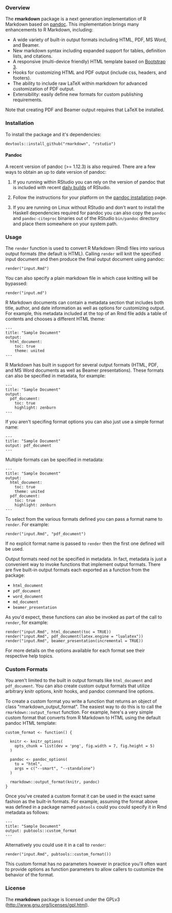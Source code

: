 
### Overview

The **rmarkdown** package is a next generation implementation of R Markdown based on [pandoc](http://johnmacfarlane.net/pandoc/). This implementation brings many enhancements to R Markdown, including:

* A wide variety of built-in output formats including HTML, PDF, MS Word, and Beamer.
* New markdown syntax including expanded support for tables, definition lists, and citations.
* A responsive (multi-device friendly) HTML template based on [Bootstrap 3](http://getbootstrap.com).
* Hooks for customizing HTML and PDF output (include css, headers, and footers).
* The ability to include raw LaTeX within markdown for advanced customization of PDF output.
* Extensibility: easily define new formats for custom publishing requirements.

Note that creating PDF and Beamer output requires that LaTeX be installed.

### Installation

To install the package and it's dependencies:

```
devtools::install_github("rmarkdown", "rstudio")
```

#### Pandoc

A recent version of pandoc (>= 1.12.3) is also required. There are a few ways to obtain an up to date version of pandoc:

1. If you running within RStudio you can rely on the version of pandoc that is included with recent [daily builds](http://www.rstudio.org/download/daily) of RStudio.

2. Follow the instructions for your platform on the [pandoc installation](http://johnmacfarlane.net/pandoc/installing.html) page.

3. If you are running on Linux without RStudio and don't want to install the Haskell dependencies required for pandoc you can also copy the `pandoc` and `pandoc-citeproc` binaries out of the RStudio `bin/pandoc` directory and place them somewhere on your system path.


### Usage

The `render` function is used to convert R Markdown (Rmd) files into various output formats (the default is HTML). Calling `render` will knit the specified input document and then produce the final output document using pandoc:

```
render("input.Rmd")
```

You can also specify a plain markdown file in which case knitting will be bypassed:

```
render("input.md")
```

R Markdown documents can contain a metadata section that includes both title, author, and date information as well as options for customizing output. For example, this metadata included at the top of an Rmd file adds a table of contents and chooses a different HTML theme:

```
---
title: "Sample Document"
output:
  html_document:
    toc: true
    theme: united
---
```

R Markdown has built in support for several output formats (HTML, PDF, and MS Word documents as well as Beamer presentations). These formats can also be specified in metadata, for example:

```
---
title: "Sample Document"
output:
  pdf_document:
    toc: true
    highlight: zenburn
---
```

If you aren't specifing format options you can also just use a simple format name:

```
---
title: "Sample Document"
output: pdf_document
---
```

Multiple formats can be specified in metadata:

```
---
title: "Sample Document"
output:
  html_document:
    toc: true
    theme: united
  pdf_document:
    toc: true
    highlight: zenburn
---
```

To select from the various formats defined you can pass a format name to `render`. For example:

```
render("input.Rmd", "pdf_document")
```

If no explicit format name is passed to `render` then the first one defined will be used.

Output formats need not be specified in metadata. In fact, metadata is just a convenient way to invoke functions that implement output formats. There are five built-in output formats each exported as a function from the package:

- `html_document`
- `pdf_document`
- `word_document`
- `md_document`
- `beamer_presentation`

As you'd expect, these functions can also be invoked as part of the call to `render`, for example:

```
render("input.Rmd", html_document(toc = TRUE))
render("input.Rmd", pdf_document(latex.engine = "lualatex"))
render("input.Rmd", beamer_presentation(incremental = TRUE))
```

For more details on the options available for each format see their respective help topics.

### Custom Formats

You aren't limited to the built in output formats like `html_document` and `pdf_document`. You can also create custom output formats that utilize arbitrary knitr options, knitr hooks, and pandoc command line options.

To create a custom format you write a function that returns an object of class "rmarkdown_output_format". The easiest way to do this is to call the `rmarkdown::output_format` function. For example, here's a very simple custom format that converts from R Markdown to HTML using the default pandoc HTML template:

```
custom_format <- function() {

  knitr <- knitr_options(
    opts_chunk = list(dev = 'png', fig.width = 7, fig.height = 5)
  )

  pandoc <- pandoc_options(
    to = "html",
    args = c("--smart", "--standalone")
  )

  rmarkdown::output_format(knitr, pandoc)
}
```

Once you've created a custom format it can be used in the exact same fashion as the built-in formats. For example, assuming the format above was defined in a package named `pubtools` could you could specify it in Rmd metadata as follows:

```
---
title: "Sample Document"
output: pubtools::custom_format
---
```

Alternatively you could use it in a call to `render`:

```
render("input.Rmd", pubtools::custom_format())
```

This custom format has no parameters however in practice you'll often want to provide options as function parameters to allow callers to customize the behavior of the format.


### License

The **rmarkdown** package is licensed under the GPLv3 (http://www.gnu.org/licenses/gpl.html).







